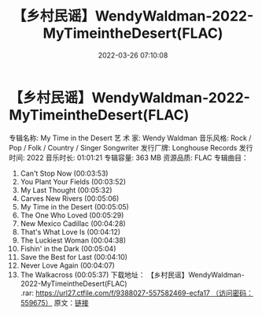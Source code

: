 ﻿---
title: 【乡村民谣】WendyWaldman-2022-MyTimeintheDesert(FLAC)
date: 2022-03-26 07:10:08
categories: 外语音乐
tags: 外语音乐
---
# 【乡村民谣】WendyWaldman-2022-MyTimeintheDesert(FLAC)

专辑名称: My Time in the
Desert
艺 术 家: Wendy Waldman
音乐风格: Rock / Pop / Folk /
Country / Singer Songwriter
发行厂牌: Longhouse
Records
发行时间: 2022
音乐时长: 01:01:21
专辑容量: 363 MB
资源品质: FLAC
专辑曲目：
01. Can't Stop Now
(00:03:53)
02. You Plant Your Fields
(00:03:52)
03. My Last Thought
(00:05:32)
04. Carves New Rivers
(00:05:06)
05. My Time in the Desert
(00:05:05)
06. The One Who Loved
(00:05:29)
07. New Mexico Cadillac
(00:04:28)
08. That's What Love Is
(00:04:12)
09. The Luckiest Woman
(00:04:38)
10. Fishin' in the Dark
(00:05:04)
11. Save the Best for Last
(00:04:10)
12. Never Love Again
(00:04:07)
13. The Walkacross
(00:05:37)
下载地址：
【乡村民谣】WendyWaldman-2022-MyTimeintheDesert(FLAC)
.rar: https://url27.ctfile.com/f/9388027-557582469-ecfa17 （访问密码：559675）
原文：[链接](https://blog.sina.com.cn/s/blog_1647c7e7601030wds.html)